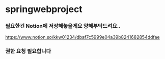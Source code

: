 # springwebproject

### 필요한건 Notion에 저장해놓을게요 양해부탁드려요..
https://www.notion.so/kkw01234/dbaf7c5999e04a39b8241682854ddfae

### 권한 요청 필요합니다
